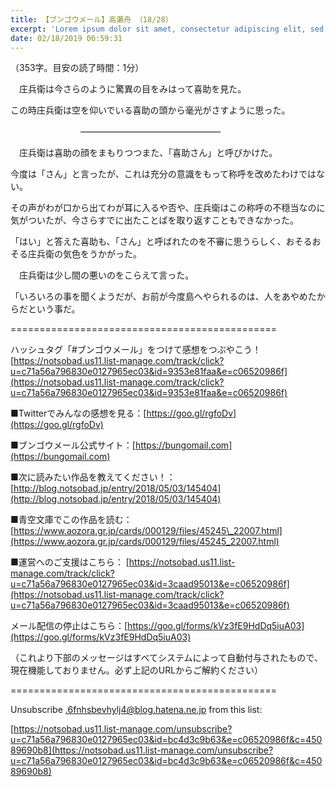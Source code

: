 ```yaml
---
title: 【ブンゴウメール】高瀬舟 （18/28）
excerpt: 'Lorem ipsum dolor sit amet, consectetur adipiscing elit, sed do eiusmod tempor incididunt ut labore et dolore magna aliqua. Praesent elementum facilisis leo vel fringilla est ullamcorper eget. At imperdiet dui accumsan sit amet nulla facilisi morbi tempus.'
date: 02/18/2019 06:59:31
---
```


（353字。目安の読了時間：1分）

　庄兵衛は今さらのように驚異の目をみはって喜助を見た。

この時庄兵衛は空を仰いでいる喜助の頭から毫光がさすように思った。

　　　　　　　　――――――――――――――――

　庄兵衛は喜助の顔をまもりつつまた、「喜助さん」と呼びかけた。

今度は「さん」と言ったが、これは充分の意識をもって称呼を改めたわけではない。

その声がわが口から出てわが耳に入るや否や、庄兵衛はこの称呼の不穏当なのに気がついたが、今さらすでに出たことばを取り返すこともできなかった。

「はい」と答えた喜助も、「さん」と呼ばれたのを不審に思うらしく、おそるおそる庄兵衛の気色をうかがった。

　庄兵衛は少し間の悪いのをこらえて言った。

「いろいろの事を聞くようだが、お前が今度島へやられるのは、人をあやめたからだという事だ。

\==============================================

ハッシュタグ「#ブンゴウメール」をつけて感想をつぶやこう！ [https://notsobad.us11.list-manage.com/track/click?u=c71a56a796830e0127965ec03&id=9353e81faa&e=c06520986f](https://notsobad.us11.list-manage.com/track/click?u=c71a56a796830e0127965ec03&id=9353e81faa&e=c06520986f)

■Twitterでみんなの感想を見る：[https://goo.gl/rgfoDv](https://goo.gl/rgfoDv)

■ブンゴウメール公式サイト：[https://bungomail.com](https://bungomail.com)

■次に読みたい作品を教えてください！：[http://blog.notsobad.jp/entry/2018/05/03/145404](http://blog.notsobad.jp/entry/2018/05/03/145404)

■青空文庫でこの作品を読む：[https://www.aozora.gr.jp/cards/000129/files/45245\_22007.html](https://www.aozora.gr.jp/cards/000129/files/45245_22007.html)

■運営へのご支援はこちら： [https://notsobad.us11.list-manage.com/track/click?u=c71a56a796830e0127965ec03&id=3caad95013&e=c06520986f](https://notsobad.us11.list-manage.com/track/click?u=c71a56a796830e0127965ec03&id=3caad95013&e=c06520986f)

メール配信の停止はこちら：[https://goo.gl/forms/kVz3fE9HdDq5iuA03](https://goo.gl/forms/kVz3fE9HdDq5iuA03)

（これより下部のメッセージはすべてシステムによって自動付与されたもので、現在機能しておりません。必ず上記のURLからご解約ください）

\==============================================

Unsubscribe .6fnhsbevhylj4@blog.hatena.ne.jp from this list:

[https://notsobad.us11.list-manage.com/unsubscribe?u=c71a56a796830e0127965ec03&id=bc4d3c9b63&e=c06520986f&c=45089690b8](https://notsobad.us11.list-manage.com/unsubscribe?u=c71a56a796830e0127965ec03&id=bc4d3c9b63&e=c06520986f&c=45089690b8)